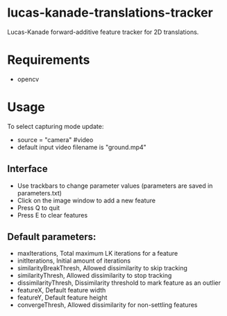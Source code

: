 # lucas-kanade-translations-tracker
Lucas-Kanade forward-additive feature tracker for 2D translations.

# Requirements
* opencv

# Usage
To select capturing mode update:
* source = "camera"  #video
* default input video filename is "ground.mp4"

## Interface
* Use trackbars to change parameter values (parameters are saved in parameters.txt)
* Click on the image window to add a new feature
* Press Q to quit
* Press E to clear features


## Default parameters:
* maxIterations,         Total maximum LK iterations for a feature
* initIterations,        Initial amount of iterations
* similarityBreakThresh, Allowed dissimilarity to skip tracking
* similarityThresh,      Allowed dissimilarity to stop tracking
* dissimilarityThresh,   Dissimilarity threshold to mark feature as an outlier
* featureX,              Default feature width
* featureY,              Default feature height
* convergeThresh,        Allowed dissimilarity for non-settling features
